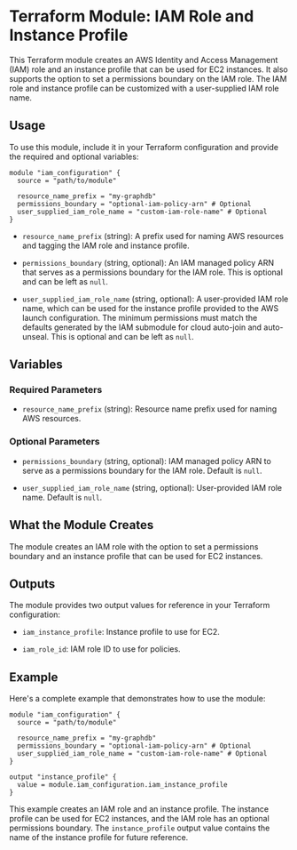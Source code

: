 # Terraform Module: IAM Role and Instance Profile

This Terraform module creates an AWS Identity and Access Management (IAM) role and an instance profile that can be used for EC2 instances. It also supports the option to set a permissions boundary on the IAM role. The IAM role and instance profile can be customized with a user-supplied IAM role name.

## Usage

To use this module, include it in your Terraform configuration and provide the required and optional variables:

```hcl
module "iam_configuration" {
  source = "path/to/module"

  resource_name_prefix = "my-graphdb"
  permissions_boundary = "optional-iam-policy-arn" # Optional
  user_supplied_iam_role_name = "custom-iam-role-name" # Optional
}
```

- `resource_name_prefix` (string): A prefix used for naming AWS resources and tagging the IAM role and instance profile.

- `permissions_boundary` (string, optional): An IAM managed policy ARN that serves as a permissions boundary for the IAM role. This is optional and can be left as `null`.

- `user_supplied_iam_role_name` (string, optional): A user-provided IAM role name, which can be used for the instance profile provided to the AWS launch configuration. The minimum permissions must match the defaults generated by the IAM submodule for cloud auto-join and auto-unseal. This is optional and can be left as `null`.

## Variables

### Required Parameters

- `resource_name_prefix` (string): Resource name prefix used for naming AWS resources.

### Optional Parameters

- `permissions_boundary` (string, optional): IAM managed policy ARN to serve as a permissions boundary for the IAM role. Default is `null`.

- `user_supplied_iam_role_name` (string, optional): User-provided IAM role name. Default is `null`.

## What the Module Creates

The module creates an IAM role with the option to set a permissions boundary and an instance profile that can be used for EC2 instances.

## Outputs

The module provides two output values for reference in your Terraform configuration:

- `iam_instance_profile`: Instance profile to use for EC2.

- `iam_role_id`: IAM role ID to use for policies.

## Example

Here's a complete example that demonstrates how to use the module:

```hcl
module "iam_configuration" {
  source = "path/to/module"

  resource_name_prefix = "my-graphdb"
  permissions_boundary = "optional-iam-policy-arn" # Optional
  user_supplied_iam_role_name = "custom-iam-role-name" # Optional
}

output "instance_profile" {
  value = module.iam_configuration.iam_instance_profile
}
```

This example creates an IAM role and an instance profile. The instance profile can be used for EC2 instances, and the IAM role has an optional permissions boundary. The `instance_profile` output value contains the name of the instance profile for future reference.
